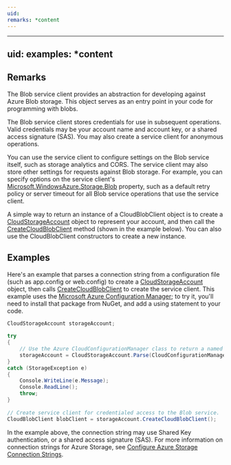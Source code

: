 ```yaml
---
uid: 
remarks: *content
---
```

---
uid: 
examples: *content
---
## Remarks  
 The Blob service client provides an abstraction for developing against Azure Blob storage. This object serves as an entry point in your code for programming with blobs.  
  
 The Blob service client stores credentials for use in subsequent operations. Valid credentials may be your account name and account key, or a shared access signature (SAS). You may also create a service client for anonymous operations.  
  
 You can use the service client to configure settings on the Blob service itself, such as storage analytics and CORS. The service client may also store other settings for requests against Blob storage. For example, you can specify options on the service client's [Microsoft.WindowsAzure.Storage.Blob](assetId:///N:Microsoft.WindowsAzure.Storage.Blob?qualifyHint=False&autoUpgrade=True) property, such as a default retry policy or server timeout for all Blob service operations that use the service client.  
  
 A simple way to return an instance of a CloudBlobClient object is to create a [CloudStorageAccount](assetId:///T:Microsoft.WindowsAzure.Storage.CloudStorageAccount?qualifyHint=False&autoUpgrade=True) object to represent your account, and then call the [CreateCloudBlobClient](assetId:///M:Microsoft.WindowsAzure.Storage.CloudStorageAccount.CreateCloudBlobClient?qualifyHint=False&autoUpgrade=True) method (shown in the example below). You can also use the CloudBlobClient constructors to create a new instance.  
  
## Examples  
 Here's an example that parses a connection string from a configuration file (such as app.config or web.config) to create a [CloudStorageAccount](assetId:///T:Microsoft.WindowsAzure.Storage.CloudStorageAccount?qualifyHint=False&autoUpgrade=True) object, then calls [CreateCloudBlobClient](assetId:///M:Microsoft.WindowsAzure.Storage.CloudStorageAccount.CreateCloudBlobClient?qualifyHint=False&autoUpgrade=True) to create the service client. This example uses the [Microsoft Azure Configuration Manager](https://www.nuget.org/packages/Microsoft.WindowsAzure.ConfigurationManager/); to try it, you'll need to install that package from NuGet, and add a using statement to your code.  
  
```c#  
CloudStorageAccount storageAccount;  
  
try  
{  
    // Use the Azure CloudConfigurationManager class to return a named connection string from a config file.   
    storageAccount = CloudStorageAccount.Parse(CloudConfigurationManager.GetSetting("StorageConnectionString"));  
}  
catch (StorageException e)  
{  
    Console.WriteLine(e.Message);  
    Console.ReadLine();  
    throw;  
}  
  
// Create service client for credentialed access to the Blob service.  
CloudBlobClient blobClient = storageAccount.CreateCloudBlobClient();  
```  
  
 In the example above, the connection string may use Shared Key authentication, or a shared access signature (SAS). For more information on connection strings for Azure Storage, see [Configure Azure Storage Connection Strings](https://azure.microsoft.com/documentation/articles/storage-configure-connection-string/).